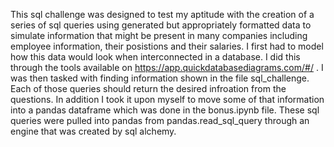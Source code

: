 This sql challenge was designed to test my aptitude with the creation of a series of sql queries using generated but appropriately formatted data to simulate information that might be present in many companies including employee information, their posistions and their salaries. I first had to model how this data would look when interconnected in a database. I did this through the tools available on https://app.quickdatabasediagrams.com/#/ . I was then tasked with finding information shown in the file sql_challenge. Each of those queries should return the desired infroation from the questions. In addition I took it upon myself to move some of that information into a pandas dataframe which was done in the bonus.ipynb file. These sql queries were pulled into pandas from pandas.read_sql_query through an engine that was created by sql alchemy.
